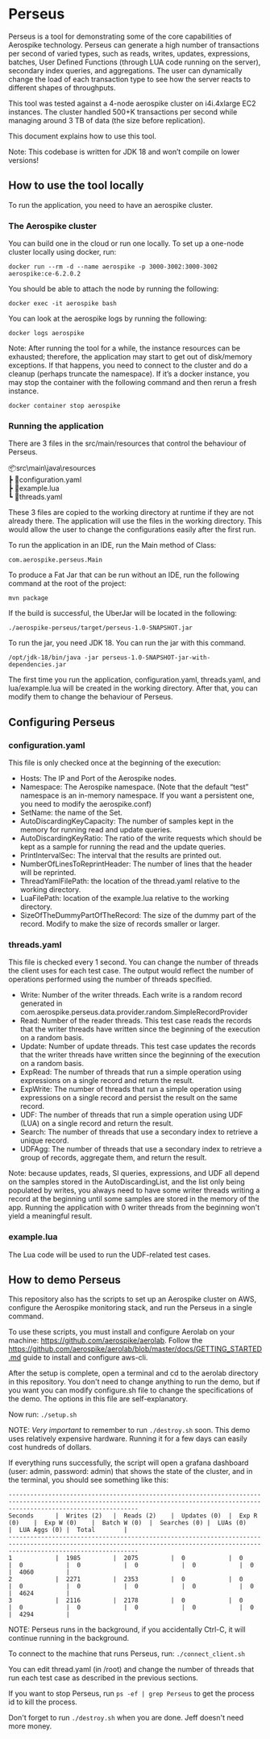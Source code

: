 # Perseus
Perseus is a tool for demonstrating some of the core capabilities of Aerospike technology. Perseus can generate a high number of transactions per second of varied types, such as reads, writes, updates, expressions, batches, User Defined Functions (through LUA code running on the server), secondary index queries, and aggregations. The user can dynamically change the load of each transaction type to see how the server reacts to different shapes of throughputs.

This tool was tested against a 4-node aerospike cluster on i4i.4xlarge EC2 instances. The cluster handled 500+K transactions per second while managing around 3 TB of data (the size before replication).

This document explains how to use this tool.

Note: This codebase is written for JDK 18 and won’t compile on lower versions!

## How to use the tool locally

To run the application, you need to have an aerospike cluster.

### The Aerospike cluster
You can build one in the cloud or run one locally. To set up a one-node cluster locally using docker, run:

```docker run --rm -d --name aerospike -p 3000-3002:3000-3002 aerospike:ce-6.2.0.2```

You should be able to attach the node by running the following:

```docker exec -it aerospike bash ```

You can look at the aerospike logs by running the following:

```docker logs aerospike```

Note: After running the tool for a while, the instance resources can be exhausted; therefore, the application may start to get out of disk/memory exceptions. If that happens, you need to connect to the cluster and do a cleanup (perhaps truncate the namespace). If it’s a docker instance, you may stop the container with the following command and then rerun a fresh instance.

```docker container stop aerospike```

### Running the application 
There are 3 files in the src/main/resources that control the behaviour of Perseus.

📦src\main\java\resources\
┣ 📜configuration.yaml\
┣ 📜example.lua\
┗ 📜threads.yaml

These 3 files are copied to the working directory at runtime if they are not already there. The application will use the files in the working directory. This would allow the user to change the configurations easily after the first run.

To run the application in an IDE, run the Main method of Class:

```com.aerospike.perseus.Main```

To produce a Fat Jar that can be run without an IDE, run the following command at the root of the project:

```mvn package```

If the build is successful, the UberJar will be located in the following:

```./aerospike-perseus/target/perseus-1.0-SNAPSHOT.jar```

To run the jar, you need JDK 18. You can run the jar with this command.

```/opt/jdk-18/bin/java -jar perseus-1.0-SNAPSHOT-jar-with-dependencies.jar ```

The first time you run the application, configuration.yaml, threads.yaml, and lua/example.lua will be created in the working directory. After that, you can modify them to change the behaviour of Perseus.

## Configuring Perseus
### configuration.yaml
This file is only checked once at the beginning of the execution:
- Hosts: The IP and Port of the Aerospike nodes.
- Namespace: The Aerospike namespace. (Note that the default “test” namespace is an in-memory namespace. If you want a persistent one, you need to modify the aerospike.conf)
- SetName: the name of the Set.
- AutoDiscardingKeyCapacity: The number of samples kept in the memory for running read and update queries.
- AutoDiscardingKeyRatio: The ratio of the write requests which should be kept as a sample for running the read and the update queries.
- PrintIntervalSec: The interval that the results are printed out.
- NumberOfLinesToReprintHeader: The number of lines that the header will be reprinted.
- ThreadYamlFilePath: the location of the thread.yaml relative to the working directory.
- LuaFilePath: location of the example.lua relative to the working directory.
- SizeOfTheDummyPartOfTheRecord: The size of the dummy part of the record. Modify to make the size of records smaller or larger.

### threads.yaml
This file is checked every 1 second. You can change the number of threads the client uses for each test case. The output would reflect the number of operations performed using the number of threads specified.
- Write: Number of the writer threads. Each write is a random record generated in com.aerospike.perseus.data.provider.random.SimpleRecordProvider
- Read: Number of the reader threads. This test case reads the records that the writer threads have written since the beginning of the execution on a random basis.
- Update: Number of update threads. This test case updates the records that the writer threads have written since the beginning of the execution on a random basis.
- ExpRead: The number of threads that run a simple operation using expressions on a single record and return the result.
- ExpWrite: The number of threads that run a simple operation using expressions on a single record and persist the result on the same record.
- UDF: The number of threads that run a simple operation using UDF (LUA) on a single record and return the result.
- Search: The number of threads that use a secondary index to retrieve a unique record.
- UDFAgg: The number of threads that use a secondary index to retrieve a group of records, aggregate them, and return the result.

Note: because updates, reads, SI queries, expressions, and UDF all depend on the samples stored in the AutoDiscardingList, and the list only being populated by writes, you always need to have some writer threads writing a record at the beginning until some samples are stored in the memory of the app. Running the application with 0 writer threads from the beginning won't yield a meaningful result.

### example.lua
The Lua code will be used to run the UDF-related test cases.

## How to demo Perseus
This repository also has the scripts to set up an Aerospike cluster on AWS, configure the Aerospike monitoring stack, and run the Perseus in a single command.

To use these scripts, you must install and configure Aerolab on your machine: https://github.com/aerospike/aerolab. Follow the https://github.com/aerospike/aerolab/blob/master/docs/GETTING_STARTED.md guide to install and configure aws-cli.

After the setup is complete, open a terminal and cd to the aerolab directory in this repository. You don't need to change anything to run the demo, but if you want you can modify configure.sh file to change the specifications of the demo. The options in this file are self-explanatory. 

Now run:
```./setup.sh```

NOTE: *Very important* to remember to run ```./destroy.sh``` soon. This demo uses relatively expensive hardware. Running it for a few days can easily cost hundreds of dollars. 

If everything runs successfully, the script will open a grafana dashboard (user: admin, password: admin) that shows the state of the cluster, and in the terminal, you should see something like this:
```
--------------------------------------------------------------------------------------------------------------------------------------------------------------------------------
Seconds      |  Writes (2)   |  Reads (2)    |  Updates (0)  |  Exp R (0)    |  Exp W (0)    |  Batch W (0)  |  Searches (0) |  LUAs (0)     |  LUA Aggs (0) |  Total        |
--------------------------------------------------------------------------------------------------------------------------------------------------------------------------------
1            |  1985         |  2075         |  0            |  0            |  0            |  0            |  0            |  0            |  0            |  4060         |
2            |  2271         |  2353         |  0            |  0            |  0            |  0            |  0            |  0            |  0            |  4624         |
3            |  2116         |  2178         |  0            |  0            |  0            |  0            |  0            |  0            |  0            |  4294         |
```

NOTE: Perseus runs in the background, if you accidentally Ctrl-C, it will continue running in the background. 

To connect to the machine that runs Perseus, run:
```./connect_client.sh```

You can edit thread.yaml (in /root) and change the number of threads that run each test case as described in the previous sections. 

If you want to stop Perseus, run ```ps -ef | grep Perseus``` to get the process id to kill the process.

Don't forget to run ```./destroy.sh``` when you are done. Jeff doesn't need more money.